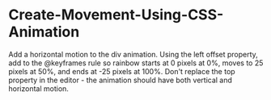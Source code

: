 # Create-Movement-Using-CSS-Animation
Add a horizontal motion to the div animation. Using the left offset property, add to the @keyframes rule so rainbow starts at 0 pixels at 0%, moves to 25 pixels at 50%, and ends at -25 pixels at 100%. Don't replace the top property in the editor - the animation should have both vertical and horizontal motion.
<style>
  <style>
  div {
    height: 40px;
    width: 70%;
    background: black;
    margin: 50px auto;
    border-radius: 5px;
    position: relative;
  }

  #rect {
    animation-name: rainbow;
    animation-duration: 4s;
  }

  @keyframes rainbow {
    0% {
      background-color: blue;
      left: 0px;

    }
    50% {
      background-color: green;
      left: 25px;

    }
    100% {
      background-color: yellow;
     left: -25px;

    }
  }
  </style>
<div id="rect"></div>
